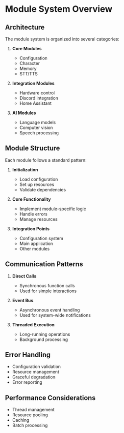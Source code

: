 # Module System Overview

## Architecture
The module system is organized into several categories:

1. **Core Modules**
   - Configuration
   - Character
   - Memory
   - STT/TTS

2. **Integration Modules**
   - Hardware control
   - Discord integration
   - Home Assistant

3. **AI Modules**
   - Language models
   - Computer vision
   - Speech processing

## Module Structure
Each module follows a standard pattern:
1. **Initialization**
   - Load configuration
   - Set up resources
   - Validate dependencies

2. **Core Functionality**
   - Implement module-specific logic
   - Handle errors
   - Manage resources

3. **Integration Points**
   - Configuration system
   - Main application
   - Other modules

## Communication Patterns
1. **Direct Calls**
   - Synchronous function calls
   - Used for simple interactions

2. **Event Bus**
   - Asynchronous event handling
   - Used for system-wide notifications

3. **Threaded Execution**
   - Long-running operations
   - Background processing

## Error Handling
- Configuration validation
- Resource management
- Graceful degradation
- Error reporting

## Performance Considerations
- Thread management
- Resource pooling
- Caching
- Batch processing